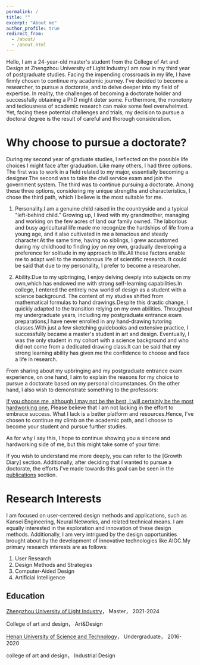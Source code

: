 ```yaml
---
permalink: /
title: ""
excerpt: "About me"
author_profile: true
redirect_from: 
  - /about/
  - /about.html
---
```


Hello, I am a 24-year-old master's student from the College of Art and Design at Zhengzhou University of Light Industry.I am now in my third year of postgraduate studies. Facing the impending crossroads in my life, I have firmly chosen to continue my academic journey. I've decided to become a researcher, to pursue a doctorate, and to delve deeper into my field of expertise. In reality, the challenges of becoming a doctorate holder and successfully obtaining a PhD might deter some. Furthermore, the monotony and tediousness of academic research can make some feel overwhelmed. Yet, facing these potential challenges and trials, my decision to pursue a doctoral degree is the result of careful and thorough consideration.

Why choose to pursue a doctorate?
======
During my second year of graduate studies, I reflected on the possible life choices I might face after graduation. Like many others, I had three options. The first was to work in a field related to my major, essentially becoming a designer.The second was to take the civil service exam and join the government system. The third was to continue pursuing a doctorate. Among these three options, considering my unique strengths and characteristics, I chose the third path, which I believe is the most suitable for me.

1. Personality.I am a genuine child raised in the countryside and a typical "left-behind child." Growing up, I lived with my grandmother, managing and working on the few acres of land our family owned. The laborious and busy agricultural life made me recognize the hardships of life from a young age, and it also cultivated in me a tenacious and steady character.At the same time, having no siblings, I grew accustomed during my childhood to finding joy on my own, gradually developing a preference for solitude in my approach to life.All these factors enable me to adapt well to the monotonous life of scientific research. It could be said that due to my personality, I prefer to become a researcher.

2. Ability.Due to my upbringing, I enjoy delving deeply into subjects on my own,which has endowed me with strong self-learning capabilities.In college, I entered the entirely new world of design as a student with a science background. The content of my studies shifted from mathematical formulas to hand drawings.Despite this drastic change, I quickly adapted to the transition relying on my own abilities. Throughout my undergraduate years, including my postgraduate entrance exam preparations,I have never enrolled in any hand-drawing tutoring classes.With just a few sketching guidebooks and extensive practice, I successfully became a master's student in art and design. Eventually, I was the only student in my cohort with a science background and who did not come from a dedicated drawing class.It can be said that my strong learning ability has given me the confidence to choose and face a life in research.

From sharing about my upbringing and my postgraduate entrance exam experience, on one hand, I aim to explain the reasons for my choice to pursue a doctorate based on my personal circumstances. On the other hand, I also wish to demonstrate something to the professors:

[If you choose me, although I may not be the best, I will certainly be the most hardworking one.](https://yumengha.github.io/yumhao.github.io/)
Please believe that I am not lacking in the effort to embrace success. What I lack is a better platform and resources.Hence, I've chosen to continue my climb on the academic path, and I choose to become your student and pursue further studies.


As for why I say this, I hope to continue showing you a sincere and hardworking side of me, but this might take some of your time:

If you wish to understand me more deeply, you can refer to the [Growth Diary] section.
Additionally, after deciding that I wanted to pursue a doctorate, the efforts I've made towards this goal can be seen in the [publications](https://yumengha.github.io/yumhao.github.io//publications/) section.

Research Interests
======
I am focused on user-centered design methods and applications, such as Kansei Engineering, Neural Networks, and related technical means. I am equally interested in the exploration and innovation of these design methods. Additionally, I am very intrigued by the design opportunities brought about by the development of innovative technologies like AIGC.My primary research interests are as follows:

1. User Research
2. Design Methods and Strategies
3. Computer-Aided Design
4. Artificial Intelligence

Education
------
[Zhengzhou University of Light Industry](https://www.zzuli.edu.cn/)，  Master，  2021-2024

College of art and design，  Art&Design

[Henan University of Science and Technology](https://www.haust.edu.cn/)， Undergraduate， 2016-2020

college of art and design，  Industrial Design
